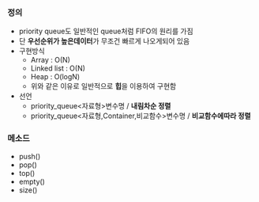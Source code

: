 ### 정의
* priority queue도 일반적인 queue처럼 FIFO의 원리를 가짐 
* 단 **우선순위가 높은데이터**가 무조건 빠르게 나오게되어 있음
* 구현방식
  * Array : O(N)
  * Linked list : O(N)
  * Heap : O(logN)
  * 위와 같은 이유로 일반적으로 **힙**을 이용하여 구현함
* 선언
  * priority_queue<자료형>변수명 / **내림차순 정렬**
  * priority_queue<자료형,Container,비교함수>변수명 / **비교함수에따라 정렬** 

### 메소드
* push()
* pop()
* top()
* empty()
* size()

